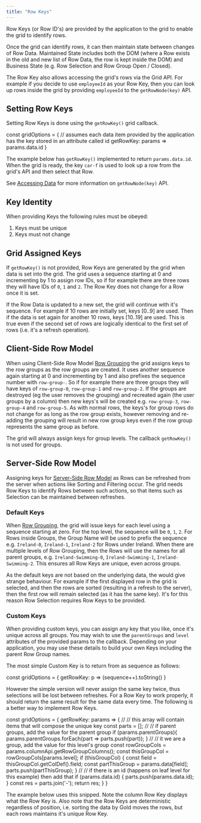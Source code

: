 ```yaml
---
title: "Row Keys"
---
```


Row Keys (or Row ID's) are provided by the application to the grid to enable the grid to identify rows.

Once the grid can identify rows, it can then maintain state between changes of Row Data. Maintained State includes both the DOM (where a Row exists in the old and new list of Row Data, the row is kept inside the DOM) and Business State (e.g. Row Selection and Row Group Open / Closed).

The Row Key also allows accessing the grid's rows via the Grid API. For example if you decide to use `employeeId` as your Row Key, then you can look up rows inside the grid by providing `employeeId` to the `getRowNode(key)` API.

## Setting Row Keys

Setting Row Keys is done using the `getRowKey()` grid callback.

<snippet>
const gridOptions = {
    // assumes each data item provided by the application has the key stored in an attribute called id
    getRowKey: params => params.data.id
}
</snippet>

<interface-documentation interfaceName='GetRowKeyParams'></interface-documentation>

The example below has `getRowKey()` implemented to return `params.data.id`. When the grid is ready, the key `car-f` is used to look up a row from the grid's API and then select that Row.

<grid-example title='Get Row Key' name='get-row-key' type='generated' options=' { "modules": ["clientside"] }'></grid-example>

See [Accessing Data](/accessing-data/) for more information on `getRowNode(key)` API.

## Key Identity

When providing Keys the following rules must be obeyed:

1. Keys must be unique
1. Keys must not change

## Grid Assigned Keys

If `getRowKey()` is not provided, Row Keys are generated by the grid when data is set into the grid. The grid uses a sequence starting at 0 and incrementing by 1 to assign row IDs, so if for example there are three rows they will have IDs of `0`, `1` and `2`. The Row Key does not change for a Row once it is set.

If the Row Data is updated to a new set, the grid will continue with it's sequence. For example if 10 rows are initially set, keys [0..9] are used. Then if the data is set again for another 10 rows, keys [10..19] are used. This is true even if the second set of rows are logically identical to the first set of rows (i.e. it's a refresh operation).

## Client-Side Row Model

When using Client-Side Row Model [Row Grouping](/grouping/) the grid assigns keys to the row groups as the row groups are created. It uses 
another sequence again starting at 0 and incrementing by 1 and also prefixes the sequence number with `row-group-`. 
So if for example there are three groups they will have keys of `row-group-0`, `row-group-1` and `row-group-2`. If the 
groups are destroyed (eg the user removes the grouping) and recreated again (the user groups by a column) then new keys's 
will be created e.g. `row-group-3`, `row-group-4` and `row-group-5`. As with normal rows, the keys's for group rows do 
not change for as long as the row group exists, however removing and re-adding the grouping will result in new row 
group keys even if the row group represents the same group as before.

The grid will always assign keys for group levels. The callback `getRowKey()` is not used for groups.

## Server-Side Row Model

Assigning keys for [Server-Side Row Model](/server-side-row-model/) as Rows can be refreshed from the server when actions like Sorting and Filtering occur. The grid needs Row Keys to identify Rows between such actions, so that items such as Selection can be maintained between refreshes.

### Default Keys

When [Row Grouping](/server-side-model-grouping/), the grid will issue keys for each level using a sequence starting at zero. For the top level, the sequence will be `0`, `1`, `2`. For Rows inside Groups, the Group Name will be used to prefix the sequence e.g. `Ireland-0`, `Ireland-1`, `Ireland-2` for Rows under Ireland. When there are multiple levels of Row Grouping, then the Rows will use the names for all parent groups, e.g. `Ireland-Swimming-0`, `Ireland-Swimming-1`, `Ireland-Swimming-2`. This ensures all Row Keys are unique, even across groups.

As the default keys are not based on the underlying data, the would give strange behaviour. For example if the first displayed row in the grid is selected, and then the rows are sorted (resulting in a refresh to the server), then the first row will remain selected (as it has the same key). It's for this reason Row Selection requires Row Keys to be provided.
### Custom Keys

When providing custom keys, you can assign any key that you like, once it's unique across all groups. You may wish to use the `parentGroups` and `level` attributes of the provided params to the callback. Depending on your application, you may use these details to build your own Keys including the parent Row Group names.

The most simple Custom Key is to return from as sequence as follows:

<snippet suppressFrameworkContext=true>
const gridOptions = {
    getRowKey: p => (sequence++).toString()
}
</snippet>

However the simple version will never assign the same key twice, thus selections will be lost between refreshes. For a Row Key to work properly, it should return the same result for the same data every time. The following is a better way to implement Row Keys.

<snippet suppressFrameworkContext=true>
const gridOptions = {
    getRowKey: params => {
        //
        // this array will contain items that will compose the unique key
        const parts = [];
        //
        // if parent groups, add the value for the parent group
        if (params.parentGroups){
            params.parentGroups.forEach(part => parts.push(part));
        }
        //
        // it we are a group, add the value for this level's group
        const rowGroupCols = params.columnApi.getRowGroupColumns();
        const thisGroupCol = rowGroupCols[params.level];
        if (thisGroupCol) {
            const field = thisGroupCol.getColDef().field;
            const partThisGroup = params.data[field];
            parts.push(partThisGroup);
        }
        //
        // if there is an id (happens on leaf level for this example) then add that
        if (params.data.id) {
            parts.push(params.data.id);      
        }
        const res = parts.join('-');
        return res;
    }
}
</snippet>

The example below uses this snipped. Note the column Row Key displays what the Row Key is. Also note that the Row Keys are deterministic regardless of position, i.e. sorting the data by Gold moves the rows, but each rows maintains it's unique Row Key.

<grid-example title='Row Grouping' name='row-grouping' type='generated' options='{ "enterprise": true, "exampleHeight": 590, "extras": ["alasql"], "modules": ["serverside", "rowgrouping"] }'></grid-example>
